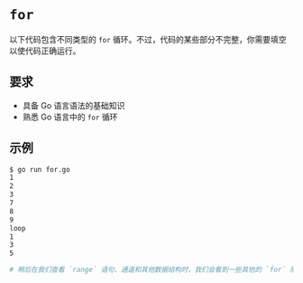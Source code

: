 # `for`

以下代码包含不同类型的 `for` 循环。不过，代码的某些部分不完整，你需要填空以使代码正确运行。

## 要求

- 具备 Go 语言语法的基础知识
- 熟悉 Go 语言中的 `for` 循环

## 示例

```sh
$ go run for.go
1
2
3
7
8
9
loop
1
3
5

# 稍后在我们查看 `range` 语句、通道和其他数据结构时，我们会看到一些其他的 `for` 形式。
```
